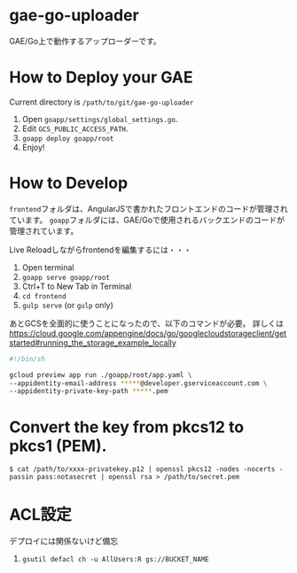 gae-go-uploader
===============

GAE/Go上で動作するアップローダーです。

# How to Deploy your GAE

Current directory is `/path/to/git/gae-go-uploader`

1. Open `goapp/settings/global_settings.go`.
2. Edit `GCS_PUBLIC_ACCESS_PATH`.
3. `goapp deploy goapp/root`
4. Enjoy!

# How to Develop

`frontend`フォルダは、AngularJSで書かれたフロントエンドのコードが管理されています。
`goapp`フォルダには、GAE/Goで使用されるバックエンドのコードが管理されています。

Live Reloadしながらfrontendを編集するには・・・

1. Open terminal
2. `goapp serve goapp/root`
3. Ctrl+T to New Tab in Terminal
4. `cd frontend`
5. `gulp serve` (or `gulp` only)

あとGCSを全面的に使うことになったので、以下のコマンドが必要。
詳しくは https://cloud.google.com/appengine/docs/go/googlecloudstorageclient/getstarted#running_the_storage_example_locally

```sh
#!/bin/sh

gcloud preview app run ./goapp/root/app.yaml \
--appidentity-email-address *****@developer.gserviceaccount.com \
--appidentity-private-key-path *****.pem
```


# Convert the key from pkcs12 to pkcs1 (PEM).
```
$ cat /path/to/xxxx-privatekey.p12 | openssl pkcs12 -nodes -nocerts -passin pass:notasecret | openssl rsa > /path/to/secret.pem
```

# ACL設定

デプロイには関係ないけど備忘

1. `gsutil defacl ch -u AllUsers:R gs://BUCKET_NAME`

